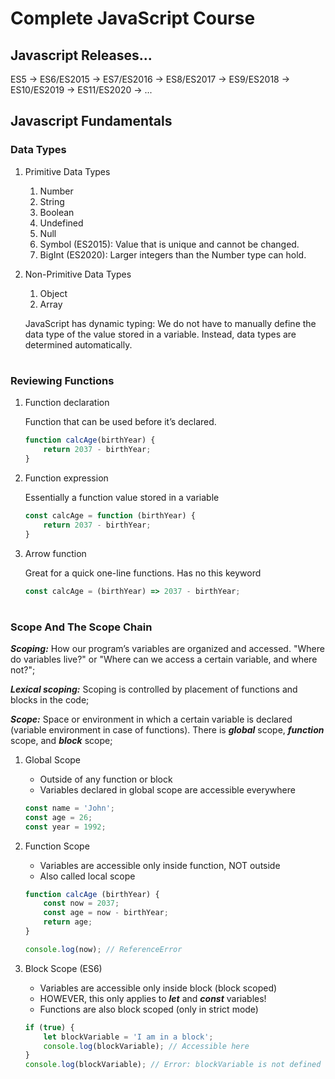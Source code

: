 # Complete JavaScript Course

## Javascript Releases...

ES5 -> ES6/ES2015 -> ES7/ES2016 -> ES8/ES2017 -> ES9/ES2018 -> ES10/ES2019 -> ES11/ES2020 -> ... 

## Javascript Fundamentals

### Data Types
    
1. Primitive Data Types
    1. Number
    2. String
    3. Boolean
    4. Undefined
    5. Null
    6. Symbol (ES2015): Value that is unique and cannot be changed.
    7. BigInt (ES2020): Larger integers than the Number type can hold.
    
2. Non-Primitive Data Types
    1. Object
    2. Array

    JavaScript has dynamic typing: We do not have to manually define the data type of the value stored in a variable. Instead, data types are determined automatically.

#

### Reviewing Functions

1. Function declaration

    Function that can be used before it’s declared.
    ```javascript
    function calcAge(birthYear) {
        return 2037 - birthYear;
    }
    ```
2. Function expression

    Essentially a function value stored in a variable
    ```javascript
    const calcAge = function (birthYear) {
        return 2037 - birthYear;
    }
    ```
3. Arrow function

    Great for a quick one-line functions. Has no this keyword
    ```javascript
    const calcAge = (birthYear) => 2037 - birthYear;
    ```

#

### Scope And The Scope Chain

   ***Scoping:*** How our program’s variables are organized and accessed. "Where do variables live?" or "Where can we access a certain variable, and where not?";

   ***Lexical scoping:*** Scoping is controlled by placement of functions and blocks in the code;

   ***Scope:*** Space or environment in which a certain variable is declared (variable environment in case of functions). There is ***global*** scope, ***function*** scope, and ***block*** scope;

1. Global Scope
    * Outside of any function or block
    * Variables declared in global scope are accessible everywhere
    ```javascript
    const name = 'John';
    const age = 26;
    const year = 1992;
    ```
2. Function Scope
    * Variables are accessible only inside function, NOT outside
    * Also called local scope
    ```javascript
    function calcAge (birthYear) {
        const now = 2037;
        const age = now - birthYear;
        return age;
    }

    console.log(now); // ReferenceError
    ```
3. Block Scope (ES6)
    * Variables are accessible only inside block (block scoped)
    * HOWEVER, this only applies to ***let*** and ***const*** variables!
    * Functions are also block scoped (only in strict mode)

    ```javascript
    if (true) {
        let blockVariable = 'I am in a block';
        console.log(blockVariable); // Accessible here
    }
    console.log(blockVariable); // Error: blockVariable is not defined outside the block
    ```
